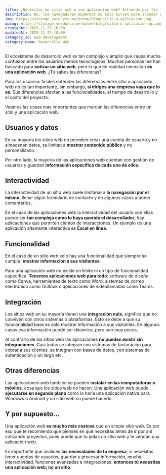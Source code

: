 ```yaml
---
title: ¿Necesitas un sitio web o una aplicación web? Entiende por fin las diferencias
description: No, los navegadores modernos no solo sirven para acceder a sitios web. También ejecutan aplicaciones complejas ¿lo sabías?
img: https://storage.verduzco.me/dotme/blog/sitio-o-aplicacion.png
opimg: https://storage.verduzco.me/dotme/blog/sitio-o-aplicacion-op.png
createdAt: 2020-11-23 10:00
updatedAt: 2020-11-23 10:00
category_id: web-development
category_name: Desarrollo Web
---
```


El ecosistema de desarrollo web es tan complejo y amplio que causa mucha confusión entre los usuarios menos tecnológicos. Muchas personas me han buscado para **cotizar un sitio web**, pero lo que en realidad necesitan **es una aplicación web**. ¿Tú sabes las diferencias?  

Para los usuarios finales entender las diferencias entre sitio o aplicación web no es tan importante, sin embargo, **si diriges una empresa vaya que lo es**. Sus diferencias afectan a las funcionalidades, el tiempo de desarrollo y el costo del proyecto. 

Veamos las cosas más importantes que marcan las diferencias entre un sitio y una aplicación web. 

## Usuarios y datos 

En su mayoría los sitios web no permiten crear una cuenta de usuario y no almacenan datos, se limitan a **mostrar contenido público** y no personalizado. 

Por otro lado, la mayoría de las aplicaciones web cuentan con gestión de usuarios y guardan **información específica de cada uno de ellos.** 

## Interactividad 

La interactividad de un sitio web suele limitarse a **la navegación por el mismo**, llenar algún formulario de contacto y en algunos casos a poner comentarios. 

En el caso de las aplicaciones web la interactividad del usuario con ellas puede ser **tan compleja como lo haya querido el desarrollador**, hay aplicaciones que permiten cientos de interacciones. Un ejemplo de una aplicación altamente interactiva es **Excel en línea**. 

## Funcionalidad 

En el caso de un sitio web solo hay una funcionalidad que siempre se cumple: **mostrar información a sus visitantes**. 

Para una aplicación web no existe un límite ni un tipo de funcionalidad específica. **Tenemos aplicaciones web para todo**: software de diseño como Canva, herramientas de texto como Word, sistemas de correo electrónico como Outlook o aplicaciones de videollamadas como Teams.  

## Integración 

Los sitios web en su mayoría tienen una **integración nula**, significa que no conviven con otros sistemas o plataformas. Esto se debe a que su funcionalidad base es solo mostrar información a sus visitantes. En algunos casos esa información puede ser dinámica, pero son muy pocos. 

Al contrario de los sitios web las aplicaciones **no pueden existir sin integraciones**. Casi todas se integran con sistemas de facturación para cobrar a sus clientes, se integran con bases de datos, con sistemas de autenticación y un largo etc. 

## Otras diferencias 

Las aplicaciones web también se pueden **instalar en las computadoras o móviles**, cosa que los sitios web no hacen. Una aplicación web puede **ejecutarse en segundo plano** como lo haría una aplicación nativa para Windows o Android y un sitio web no puede hacerlo. 

## Y por supuesto...  

Una aplicación web **es mucho más costosa** que un simple sitio web. Es por eso que te recomiendo que pienses en qué necesitas antes de ir por ahí cotizando proyectos, pues puede que tu pidas un sitio web y te vendan una aplicación web. 

Es importante que analices **las necesidades de tu empresa**, si necesitas tener cuentas de usuarios, guardar y procesar información, mucha interactividad, funciones avanzadas e integraciones: **entonces tú necesitas una aplicación web; no un sitio.** 